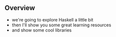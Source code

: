 ##  Overview

- we're going to explore Haskell a little bit
- then I'll show you some great learning resources
- and show some cool libraries
